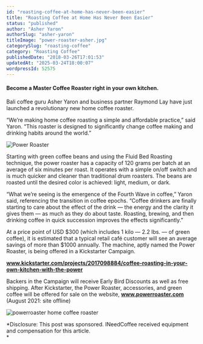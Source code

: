 ```yaml
---
id: "roasting-coffee-at-home-has-never-been-easier"
title: "Roasting Coffee at Home Has Never Been Easier"
status: "published"
author: "Asher Yaron"
authorSlug: "asher-yaron"
titleImage: "power-roaster-asher.jpg"
categorySlug: "roasting-coffee"
category: "Roasting Coffee"
publishedDate: "2018-03-26T17:01:53"
updatedAt: "2025-03-24T18:00:07"
wordpressId: 52575
---
```


#### Become a Master Coffee Roaster right in your own kitchen.

Bali coffee guru Asher Yaron and business partner Raymond Lay have just launched a revolutionary new home coffee roaster.

“We’re making home coffee roasting a simple and affordable practice,” said Yaron. “This roaster is designed to significantly change coffee making and drinking habits around the world.”

![Power Roaster](power-roaster.jpg)

Starting with green coffee beans and using the Fluid Bed Roasting technique, the power roaster has a capacity of 120 grams per batch at an average of six minutes per roast. It operates with a simple on/off switch and is much quicker and cleaner than traditional drum roasters. The beans are roasted until the desired color is achieved: light, medium, or dark.

“What we’re seeing is the emergence of the Fourth Wave in coffee,” Yaron said, referencing the transition in coffee epochs. “Coffee drinkers are finally starting to care about the effect of the drink — the energy and the clarity it gives them — as much as they do about taste. Roasting, brewing, and then drinking coffee in quick succession improves the effects significantly.”

At a price point of USD $300 (which includes 1 kilo — 2.2 lbs. — of green coffee), it is estimated that a typical retail café customer will see an average savings of more than $1000 annually. The machine, aptly named the Power Roaster, is being offered in a Kickstarter Campaign.

**www.kickstarter.com/projects/2017098884/coffee-roasting-in-your-own-kitchen-with-the-power**

Backers in the Campaign will receive Early Bird Discounts as well as free shipping. After Kickstarter, the Power Roaster, accessories, and green coffee will be offered for sale on the website, **www.powerroaster.com** (August 2021: site offline)

![powerroaster home coffee roaster](powerroaster-coffee-roaster.jpg)

*Disclosure: This post was sponsored. INeedCoffee received equipment and compensation for this article.  
*
